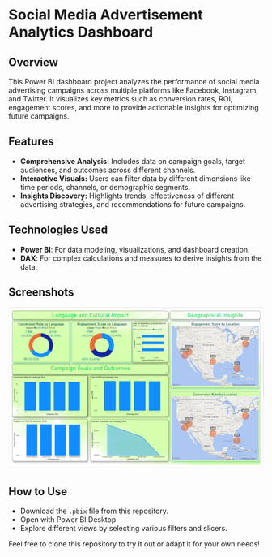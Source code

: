 # Social Media Advertisement Analytics Dashboard

## Overview
This Power BI dashboard project analyzes the performance of social media advertising campaigns across multiple platforms like Facebook, Instagram, and Twitter. It visualizes key metrics such as conversion rates, ROI, engagement scores, and more to provide actionable insights for optimizing future campaigns.

## Features
- **Comprehensive Analysis:** Includes data on campaign goals, target audiences, and outcomes across different channels.
- **Interactive Visuals:** Users can filter data by different dimensions like time periods, channels, or demographic segments.
- **Insights Discovery:** Highlights trends, effectiveness of different advertising strategies, and recommendations for future campaigns.

## Technologies Used
- **Power BI**: For data modeling, visualizations, and dashboard creation.
- **DAX**: For complex calculations and measures to derive insights from the data.

## Screenshots
![Dashboard Overview](bi2.png)

## How to Use
- Download the `.pbix` file from this repository.
- Open with Power BI Desktop.
- Explore different views by selecting various filters and slicers.

Feel free to clone this repository to try it out or adapt it for your own needs!

